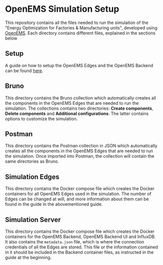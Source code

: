 # OpenEMS Simulation Setup

This repository contains all the files needed to run the simulation of the "Energy Optimization for Factories & Manufacturing units", developed using [OpenEMS](https://github.com/OpenEMS/openems). Each directory contains different files, explained in the sections below

## Setup

A guide on how to setup the OpenEMS Edges and the OpenEMS Backend can be found [here](https://docs.google.com/document/d/1jlzYWELOZlOSCAUN_QZrmKhfBdIGzFCbjZBVsHW-s-Q/edit?tab=t.0#heading=h.dgj6niftdjn1).

## Bruno

This directory contains the Bruno collection which automatically creates all the components in the OpenEMS Edges that are needed to run the simulation. The collections contains two directories: **Create components**, **Delete components** and **Additional configurations**. The latter contains options to customize the simulation.

## Postman

This directory contains the Postman collection in JSON which automatically creates all the components in the OpenEMS Edges that are needed to run the simulation. Once imported into Postman, the collection will contain the same directories as Bruno.

## Simulation Edges

This directory contains the Docker compose file which creates the Docker containers for all OpenEMS Edges used in the simulation. The number of Edges can be changed at will, and more information about them can be found in the guide in the abovementioned guide.

## Simulation Server

This directory contains the Docker compose file which creates the Docker containers for the OpenEMS Backend, OpenEMS Backend UI and InfluxDB. It also contains the `metadata.json` file, which is where the connection credentials of all the Edges are stored. This file or the information contained in it should be included in the Backend container files, as instructed in the guide at the beginning.
